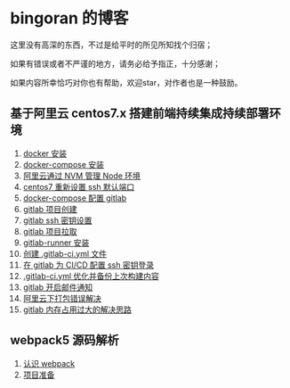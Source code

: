 # bingoran 的博客
这里没有高深的东西，不过是给平时的所见所知找个归宿；

如果有错误或者不严谨的地方，请务必给予指正，十分感谢；

如果内容所幸恰巧对你也有帮助，欢迎star，对作者也是一种鼓励。

## 基于阿里云 centos7.x 搭建前端持续集成持续部署环境
1. [docker 安装](https://github.com/bingoran/Blog/issues/1)
2. [docker-compose 安装](https://github.com/bingoran/Blog/issues/2)
3. [阿里云通过 NVM 管理 Node 环境](https://github.com/bingoran/Blog/issues/3)
4. [centos7 重新设置 ssh 默认端口](https://github.com/bingoran/Blog/issues/4)
5. [docker-compose 配置 gitlab](https://github.com/bingoran/Blog/issues/5)
6. [gitlab 项目创建](https://github.com/bingoran/Blog/issues/6)
7. [gitlab ssh 密钥设置](https://github.com/bingoran/Blog/issues/7)
8. [gitlab 项目拉取](https://github.com/bingoran/Blog/issues/8)
9. [gitlab-runner 安装](https://github.com/bingoran/Blog/issues/9)
10. [创建 .gitlab-ci.yml 文件](https://github.com/bingoran/Blog/issues/10)
11. [在 gitlab 为 CI/CD 配置 ssh 密钥登录](https://github.com/bingoran/Blog/issues/11)
12. [.gitlab-ci.yml 优化并备份上次构建内容](https://github.com/bingoran/Blog/issues/12)
13. [gitlab 开启邮件通知](https://github.com/bingoran/Blog/issues/13)
14. [阿里云下打包错误解决](https://github.com/bingoran/Blog/issues/14)
15. [gitlab 内存占用过大的解决思路](https://github.com/bingoran/Blog/issues/15)

## webpack5 源码解析
1. [认识 webpack](https://github.com/bingoran/Blog/issues/16)
2. [项目准备](https://github.com/bingoran/Blog/issues/17)
